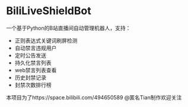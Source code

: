 # BiliLiveShieldBot

一个基于Python的B站直播间自动管理机器人，支持：
- 正则表达式关键词刷屏检测
- 自动禁言违规用户
- 定时公告发送
- 持久化禁言列表
- web禁言列表查看
- 历史封禁记录
- 封禁次数排行榜
  
本项目为了https://space.bilibili.com/494650589 @匿名Tian制作欢迎关注
